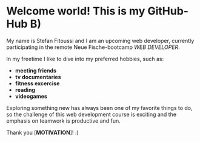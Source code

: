 # Welcome world! This is my GitHub-Hub B)

My name is Stefan Fitoussi and I am an upcoming web developer, currently participating in the remote Neue Fische-bootcamp _WEB DEVELOPER_.

In my freetime I like to dive into my preferred hobbies, such as:
- **meeting friends**
- **tv documentaries**
- **fitness excercise**
- **reading**
- **videogames**

Exploring something new has always been one of my favorite things to do, so the challenge of this web development course is exciting and the emphasis on teamwork is productive and fun.

Thank you [**MOTIVATION**]! :)
